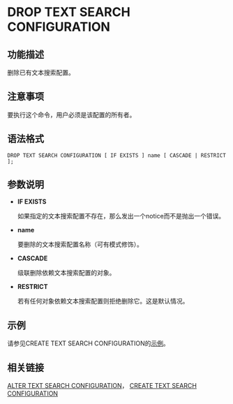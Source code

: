 # DROP TEXT SEARCH CONFIGURATION<a name="ZH-CN_TOPIC_0242370618"></a>

## 功能描述<a name="zh-cn_topic_0237122154_zh-cn_topic_0059778389_s12ec071125bd4d4981cbcdad70bd9a1e"></a>

删除已有文本搜索配置。

## 注意事项<a name="zh-cn_topic_0237122154_zh-cn_topic_0059778389_sb29dd2fe6ef642c199d2bdfda06ef74c"></a>

要执行这个命令，用户必须是该配置的所有者。

## 语法格式<a name="zh-cn_topic_0237122154_zh-cn_topic_0059778389_sa8997c782c4d412b9c4fd9578137e494"></a>

```
DROP TEXT SEARCH CONFIGURATION [ IF EXISTS ] name [ CASCADE | RESTRICT ];
```

## 参数说明<a name="zh-cn_topic_0237122154_zh-cn_topic_0059778389_s519cbd43e889441f9638691754942bda"></a>

-   **IF EXISTS**

    如果指定的文本搜索配置不存在，那么发出一个notice而不是抛出一个错误。

-   **name**

    要删除的文本搜索配置名称（可有模式修饰）。

-   **CASCADE**

    级联删除依赖文本搜索配置的对象。

-   **RESTRICT**

    若有任何对象依赖文本搜索配置则拒绝删除它。这是默认情况。


## 示例<a name="zh-cn_topic_0237122154_zh-cn_topic_0059778389_s720b27fe18f245ca85d1204cda30b327"></a>

请参见CREATE TEXT SEARCH CONFIGURATION的[示例](CREATE-TEXT-SEARCH-CONFIGURATION.md#zh-cn_topic_0237122121_zh-cn_topic_0059777835_sc3a4aef5c0c0420eaf5a2e67097004a2)。

## 相关链接<a name="zh-cn_topic_0237122154_zh-cn_topic_0059778389_s8bb54ddcd47044a0a99c9c9dffadac2c"></a>

[ALTER TEXT SEARCH CONFIGURATION](ALTER-TEXT-SEARCH-CONFIGURATION.md#ZH-CN_TOPIC_0242370543)，  [CREATE TEXT SEARCH CONFIGURATION](CREATE-TEXT-SEARCH-CONFIGURATION.md#ZH-CN_TOPIC_0242370585)

